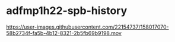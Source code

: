 # adfmp1h22-spb-history



https://user-images.githubusercontent.com/22154737/158017070-58b2734f-fa5b-4b12-8321-2b5fb69b9198.mov

